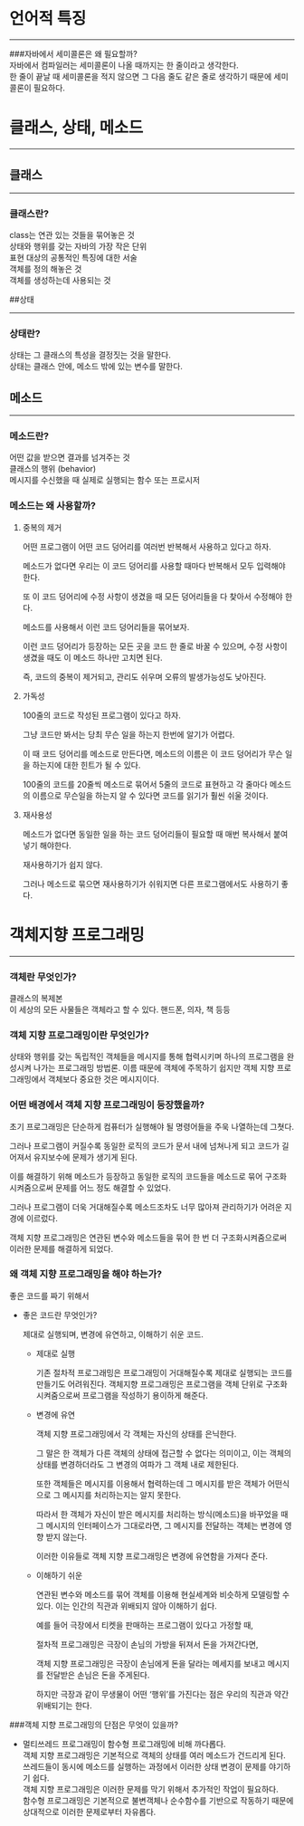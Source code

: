# 언어적 특징

---
###자바에서 세미콜론은 왜 필요할까?  
  자바에서 컴파일러는 세미콜론이 나올 때까지는 한 줄이라고 생각한다.  
  한 줄이 끝날 때 세미콜론을 적지 않으면 그 다음 줄도 같은 줄로 생각하기 때문에 세미콜론이 필요하다.

# 클래스, 상태, 메소드

---
## 클래스

---
### 클래스란?
class는 연관 있는 것들을 묶어놓은 것  
상태와 행위를 갖는 자바의 가장 작은 단위  
표현 대상의 공통적인 특징에 대한 서술  
객체를 정의 해놓은 것  
객체를 생성하는데 사용되는 것

##상태

---
### 상태란?
상태는 그 클래스의 특성을 결정짓는 것을 말한다.  
상태는 클래스 안에, 메소드 밖에 있는 변수를 말한다.

## 메소드

---
### 메소드란?

  어떤 값을 받으면 결과를 넘겨주는 것  
  클래스의 행위 (behavior)  
  메시지를 수신했을 때 실제로 실행되는 함수 또는 프로시저

### 메소드는 왜 사용할까?

1. 중복의 제거

     어떤 프로그램이 어떤 코드 덩어리를 여러번 반복해서 사용하고 있다고 하자.

     메소드가 없다면 우리는 이 코드 덩어리를 사용할 때마다 반복해서 모두 입력해야 한다.

     또 이 코드 덩어리에 수정 사항이 생겼을 때 모든 덩어리들을 다 찾아서 수정해야 한다.

     메소드를 사용해서 이런 코드 덩어리들을 묶어보자.

     이런 코드 덩어리가 등장하는 모든 곳을 코드 한 줄로 바꿀 수 있으며, 수정 사항이 생겼을 때도 이 메소드 하나만 고치면 된다.

     즉, 코드의 중복이 제거되고, 관리도 쉬우며 오류의 발생가능성도 낮아진다.
  

  2. 가독성

     100줄의 코드로 작성된 프로그램이 있다고 하자.

     그냥 코드만 봐서는 당최 무슨 일을 하는지 한번에 알기가 어렵다.

     이 때 코드 덩어리를 메소드로 만든다면, 메소드의 이름은 이 코드 덩어리가 무슨 일을 하는지에 대한 힌트가 될 수 있다.

     100줄의 코드를 20줄씩 메소드로 묶어서 5줄의 코드로 표현하고 각 줄마다 메소드의 이름으로 무슨일을 하는지 알 수 있다면 코드를 읽기가 훨씬 쉬울 것이다.

 
3. 재사용성

     메소드가 없다면 동일한 일을 하는 코드 덩어리들이 필요할 때 매번 복사해서 붙여넣기 해야한다.

     재사용하기가 쉽지 않다.

     그러나 메소드로 묶으면 재사용하기가 쉬워지면 다른 프로그램에서도 사용하기 좋다.

# 객체지향 프로그래밍

---
### 객체란 무엇인가?

  클래스의 복제본  
  이 세상의 모든 사물들은 객체라고 할 수 있다. 핸드폰, 의자, 책 등등

### 객체 지향 프로그래밍이란 무엇인가?
상태와 행위를 갖는 독립적인 객체들을 메시지를 통해 협력시키며 하나의 프로그램을 완성시켜 나가는 프로그래밍 방법론.
이름 때문에 객체에 주목하기 쉽지만 객체 지향 프로그래밍에서 객체보다 중요한 것은 메시지이다.

### 어떤 배경에서 객체 지향 프로그래밍이 등장했을까?

초기 프로그래밍은 단순하게 컴퓨터가 실행해야 될 명령어들을 주욱 나열하는데 그쳣다.

그러나 프로그램이 커질수록 동일한 로직의 코드가 문서 내에 넘쳐나게 되고 코드가 길어져서 유지보수에 문제가 생기게 된다.

이를 해결하기 위해 메소드가 등장하고 동일한 로직의 코드들을 메소드로 묶어 구조화 시켜줌으로써 문제를 어느 정도 해결할 수 있었다.

그러나 프로그램이 더욱 거대해질수록 메소드조차도 너무 많아져 관리하기가 어려운 지경에 이르렀다.

객체 지향 프로그래밍은 연관된 변수와 메소드들을 묶어 한 번 더 구조화시켜줌으로써 이러한 문제를 해결하게 되었다.

### 왜 객체 지향 프로그래밍을 해야 하는가?

  좋은 코드를 짜기 위해서

* 좋은 코드란 무엇인가?

  제대로 실행되며, 변경에 유연하고, 이해하기 쉬운 코드.

  - 제대로 실행

    기존 절차적 프로그래밍은 프로그래밍이 거대해질수록 제대로 실행되는 코드를 만들기도 어려워진다. 객체지향 프로그래밍은 프로그램을 객체 단위로 구조화 시켜줌으로써 프로그램을 작성하기 용이하게 해준다.

  - 변경에 유연

    객체 지향 프로그래밍에서 각 객체는 자신의 상태를 은닉한다.

    그 말은 한 객체가 다른 객체의 상태에 접근할 수 없다는 의미이고, 이는 객체의 상태를 변경하더라도 그 변경의 여파가 그 객체 내로 제한된다.

    또한 객체들은 메시지를 이용해서 협력하는데 그 메시지를 받은 객체가 어떤식으로 그 메시지를 처리하는지는 알지 못한다.

    따라서 한 객체가 자신이 받은 메시지를 처리하는 방식(메소드)을 바꾸었을 때 그 메시지의 인터페이스가 그대로라면, 그 메시지를 전달하는 객체는 변경에 영향 받지 않는다.

    이러한 이유들로 객체 지향 프로그래밍은 변경에 유연함을 가져다 준다.

  - 이해하기 쉬운

    연관된 변수와 메소드를 묶어 객체를 이용해 현실세계와 비슷하게 모델링할 수 있다. 이는 인간의 직관과 위배되지 않아 이해하기 쉽다.

    예를 들어 극장에서 티켓을 판매하는 프로그램이 있다고 가정할 때,

    절차적 프로그래밍은 극장이 손님의 가방을 뒤져서 돈을 가져간다면,

    객체 지향 프로그래밍은 극장이 손님에게 돈을 달라는 메세지를 보내고 메시지를 전달받은 손님은 돈을 주게된다.

    하지만 극장과 같이 무생물이 어떤 ‘행위’를 가진다는 점은 우리의 직관과 약간 위배되기는 한다.

###객체 지향 프로그래밍의 단점은 무엇이 있을까?
- 멀티쓰레드 프로그래밍이 함수형 프로그래밍에 비해 까다롭다.  
객체 지향 프로그래밍은 기본적으로 객체의 상태를 여러 메소드가 건드리게 된다.  
쓰레드들이 동시에 메소드를 실행하는 과정에서 이러한 상태 변경이 문제를 야기하기 쉽다.  
객체 지향 프로그래밍은 이러한 문제를 막기 위해서 추가적인 작업이 필요하다.  
함수형 프로그래밍은 기본적으로 불변객체나 순수함수를 기반으로 작동하기 때문에 상대적으로 이러한 문제로부터 자유롭다.
